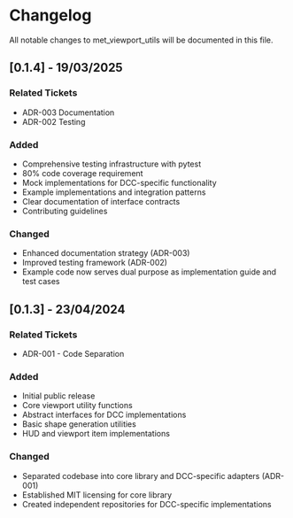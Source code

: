 # Changelog

All notable changes to met_viewport_utils will be documented in this file.

## [0.1.4] - 19/03/2025

### Related Tickets
- ADR-003 Documentation
- ADR-002 Testing

### Added
- Comprehensive testing infrastructure with pytest
- 80% code coverage requirement
- Mock implementations for DCC-specific functionality
- Example implementations and integration patterns
- Clear documentation of interface contracts
- Contributing guidelines

### Changed
- Enhanced documentation strategy (ADR-003)
- Improved testing framework (ADR-002)
- Example code now serves dual purpose as implementation guide and test cases

## [0.1.3] - 23/04/2024

### Related Tickets
- ADR-001 - Code Separation

### Added
- Initial public release
- Core viewport utility functions
- Abstract interfaces for DCC implementations
- Basic shape generation utilities
- HUD and viewport item implementations

### Changed
- Separated codebase into core library and DCC-specific adapters (ADR-001)
- Established MIT licensing for core library
- Created independent repositories for DCC-specific implementations
